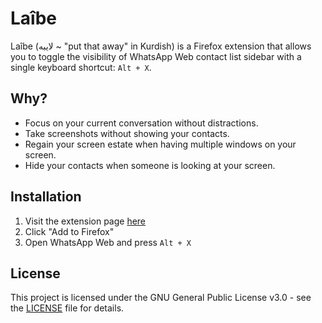 # Laîbe

Laîbe (لایبە ~ "put that away" in Kurdish) is a Firefox extension that allows you to toggle the visibility of WhatsApp Web contact list sidebar with a single keyboard shortcut: `Alt + X`.

## Why? 

* Focus on your current conversation without distractions.
* Take screenshots without showing your contacts.
* Regain your screen estate when having multiple windows on your screen.
* Hide your contacts when someone is looking at your screen. 

## Installation

1. Visit the extension page [here](https://addons.mozilla.org/en-US/firefox/addon/la%C3%AEbe/)
2. Click "Add to Firefox"
3. Open WhatsApp Web and press `Alt + X`

## License

This project is licensed under the GNU General Public License v3.0 - see the [LICENSE](LICENSE) file for details.
